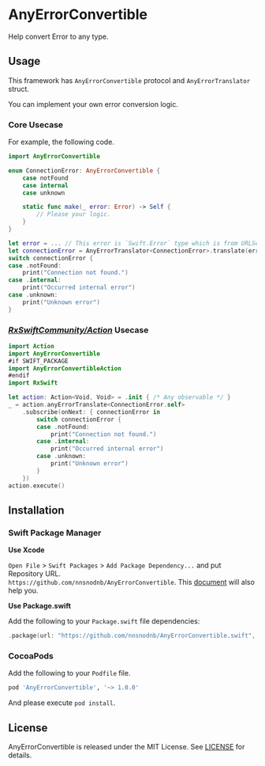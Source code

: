 # AnyErrorConvertible

Help convert Error to any type.

## Usage

This framework has `AnyErrorConvertible` protocol and `AnyErrorTranslator` struct.

You can implement your own error conversion logic.

### Core Usecase

For example, the following code.

```swift
import AnyErrorConvertible

enum ConnectionError: AnyErrorConvertible {
    case notFound
    case internal
    case unknown

    static func make(_ error: Error) -> Self {
        // Please your logic.
    }
}

let error = ... // This error is `Swift.Error` type which is from URLSession, CoreData and so on.
let connectionError = AnyErrorTranslator<ConnectionError>.translate(error)
switch connectionError {
case .notFound:
    print("Connection not found.")
case .internal:
    print("Occurred internal error")
case .unknown:
    print("Unknown error")
}
```

### [*RxSwiftCommunity/Action*](https://github.com/RxSwiftCommunity/Action) Usecase

```swift
import Action
import AnyErrorConvertible
#if SWIFT_PACKAGE
import AnyErrorConvertibleAction
#endif
import RxSwift

let action: Action<Void, Void> = .init { /* Any observable */ }
_ = action.anyErrorTranslate<ConnectionError.self>
    .subscribe(onNext: { connectionError in
        switch connectionError {
        case .notFound:
            print("Connection not found.")
        case .internal:
            print("Occurred internal error")
        case .unknown:
            print("Unknown error")
        }
    })
action.execute()
```

## Installation

### Swift Package Manager

**Use Xcode**

`Open File` > `Swift Packages` > `Add Package Dependency...` and put Repository URL.  
`https://github.com/nnsnodnb/AnyErrorConvertible`. This [document](https://developer.apple.com/documentation/xcode/adding_package_dependencies_to_your_app) will also help you.

**Use Package.swift**

Add the following to your `Package.swift` file dependencies:

```swift
.package(url: "https://github.com/nnsnodnb/AnyErrorConvertible.swift", from: "1.0.0")
```

### CocoaPods

Add the following to your `Podfile` file.

```ruby
pod 'AnyErrorConvertible', '~> 1.0.0'
```

And please execute `pod install`.

## License

AnyErrorConvertible is released under the MIT License. See [LICENSE](LICENSE) for details.
